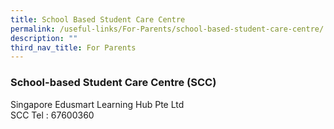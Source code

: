 ```yaml
---
title: School Based Student Care Centre
permalink: /useful-links/For-Parents/school-based-student-care-centre/
description: ""
third_nav_title: For Parents
---
```

### School-based Student Care Centre (SCC)

Singapore Edusmart Learning Hub Pte Ltd<Br>
SCC Tel : 67600360